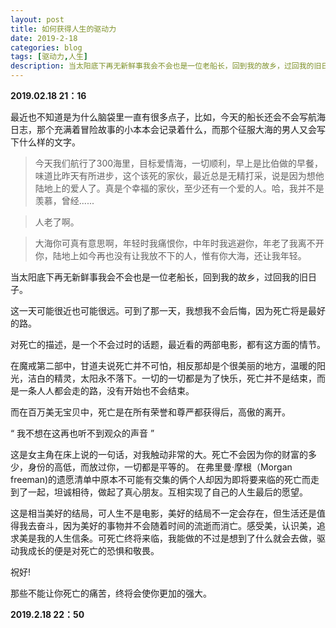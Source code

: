 ```yaml
---
layout: post
title: 如何获得人生的驱动力
date: 2019-2-18
categories: blog
tags: [驱动力,人生]
description: 当太阳底下再无新鲜事我会不会也是一位老船长，回到我的故乡，过回我的旧日子。
---
```


 **2019.02.18 21：16**

最近也不知道是为什么脑袋里一直有很多点子，比如，今天的船长还会不会写航海日志，那个充满着冒险故事的小本本会记录着什么，而那个征服大海的男人又会写下什么样的文字。

>今天我们航行了300海里，目标爱情海，一切顺利，早上是比伯做的早餐，味道比昨天有所进步，这个该死的家伙，最近总是无精打采，说是因为想他陆地上的爱人了。真是个幸福的家伙，至少还有一个爱的人。哈，我并不是羡慕，曾经......

>人老了啊。

>大海你可真有意思啊，年轻时我痛恨你，中年时我逃避你，年老了我离不开你，陆地上如今再也没有让我放不下的人，惟有你大海，还让我年轻。

当太阳底下再无新鲜事我会不会也是一位老船长，回到我的故乡，过回我的旧日子。

这一天可能很近也可能很远。可到了那一天，我想我不会后悔，因为死亡将是最好的路。

对死亡的描述，是一个不会过时的话题，最近看的两部电影，都有这方面的情节。

在魔戒第二部中，甘道夫说死亡并不可怕，相反那却是个很美丽的地方，温暖的阳光，洁白的精灵，太阳永不落下。一切的一切都是为了快乐，死亡并不是结束，而是一条人人都会走的路，没有开始也不会结束。

而在百万美无宝贝中，死亡是在所有荣誉和尊严都获得后，高傲的离开。

“ 我不想在这再也听不到观众的声音 ”

这是女主角在床上说的一句话，对我触动非常的大。死亡不会因为你的财富的多少，身份的高低，而放过你，一切都是平等的。
在弗里曼·摩根（Morgan freeman)的遗愿清单中原本不可能有交集的俩个人却因为即将要来临的死亡而走到了一起，坦诚相待，做起了真心朋友。互相实现了自己的人生最后的愿望。

这是相当美好的结局，可人生不是电影，美好的结局不一定会存在，但生活还是值得我去奋斗，因为美好的事物并不会随着时间的流逝而消亡。感受美，认识美，追求美是我的人生信条。可死亡终将来临，我能做的不过是想到了什么就会去做，驱动我成长的便是对死亡的恐惧和敬畏。

祝好!

那些不能让你死亡的痛苦，终将会使你更加的强大。

**2019.2.18 22：50**













